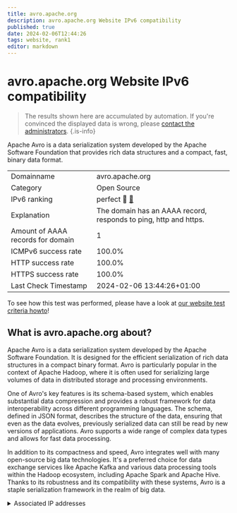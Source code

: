 ```yaml
---
title: avro.apache.org
description: avro.apache.org Website IPv6 compatibility
published: true
date: 2024-02-06T12:44:26
tags: website, rank1
editor: markdown
---
```


# avro.apache.org Website IPv6 compatibility

> The results shown here are accumulated by automation. If you're convinced the displayed data is wrong, please [contact the administrators](/howto/chat). 
{.is-info}

Apache Avro is a data serialization system developed by the Apache Software Foundation that provides rich data structures and a compact, fast, binary data format.


|   |   |
| - | - |
| Domainname | avro.apache.org
| Category | Open Source |
| IPv6 ranking | perfect :1st_place_medal: [🔗](/howto/ranking) |
| Explanation | The domain has an AAAA record, responds to ping, http and https. |
| Amount of AAAA records for domain | 1 |
| ICMPv6 success rate | 100.0%|
| HTTP success rate | 100.0% |
| HTTPS success rate | 100.0% |
| Last Check Timestamp | 2024-02-06 13:44:26+01:00 |

To see how this test was performed, please have a look at [our website test criteria howto](/howto/testcriteria/website)!


## What is avro.apache.org about?
Apache Avro is a data serialization system developed by the Apache Software Foundation. It is designed for the efficient serialization of rich data structures in a compact binary format. Avro is particularly popular in the context of Apache Hadoop, where it is often used for serializing large volumes of data in distributed storage and processing environments.

One of Avro's key features is its schema-based system, which enables substantial data compression and provides a robust framework for data interoperability across different programming languages. The schema, defined in JSON format, describes the structure of the data, ensuring that even as the data evolves, previously serialized data can still be read by new versions of applications. Avro supports a wide range of complex data types and allows for fast data processing.

In addition to its compactness and speed, Avro integrates well with many open-source big data technologies. It's a preferred choice for data exchange services like Apache Kafka and various data processing tools within the Hadoop ecosystem, including Apache Spark and Apache Hive. Thanks to its robustness and its compatibility with these systems, Avro is a staple serialization framework in the realm of big data.



<details>
<summary>Associated IP addresses</summary>

2a04:4e42::644

</details>
